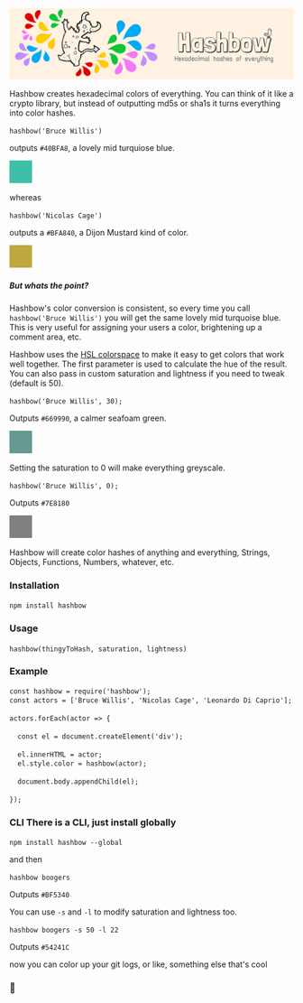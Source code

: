 ![hashbow](media/hashbow-header.jpg)

Hashbow creates hexadecimal colors of everything. You can think of it like a
crypto library, but instead of outputting md5s or sha1s it turns everything
into color hashes.

`hashbow('Bruce Willis')`

outputs `#40BFA8`, a lovely mid turquiose blue.

![](media/mid-turquiose-blue.svg)

whereas

`hashbow('Nicolas Cage')`

outputs a `#BFA840`, a Dijon Mustard kind of color.

![](media/dijon-mustard-yellow.svg)

##### But whats the point?

Hashbow's color conversion is consistent, so every time you call
`hashbow('Bruce Willis')` you will get the same lovely mid turquoise blue. This
is very useful for assigning your users a color, brightening up a comment area,
etc.

Hashbow uses the [HSL colorspace](http://hslpicker.com/) to make it easy to get
colors that work well together. The first parameter is used to calculate the
hue of the result. You can also pass in custom saturation and lightness if you
need to tweak (default is 50).

`hashbow('Bruce Willis', 30);`

Outputs `#669990`, a calmer seafoam green.

![](media/calm-seafoam-green.svg)

Setting the saturation to 0 will make everything greyscale.

`hashbow('Bruce Willis', 0);`

Outputs `#7E8180`

![](media/grey-willis.svg)

Hashbow will create color hashes of anything and everything, Strings, Objects,
Functions, Numbers, whatever, etc.


### Installation
`npm install hashbow`

### Usage
`hashbow(thingyToHash, saturation, lightness)`

### Example
```
const hashbow = require('hashbow');
const actors = ['Bruce Willis', 'Nicolas Cage', 'Leonardo Di Caprio'];

actors.forEach(actor => {

  const el = document.createElement('div');

  el.innerHTML = actor;
  el.style.color = hashbow(actor);

  document.body.appendChild(el);

});
```

### CLI There is a CLI, just install globally

`npm install hashbow --global`

and then

`hashbow boogers`

Outputs `#BF5340`

You can use `-s` and `-l` to modify saturation and lightness too.

`hashbow boogers -s 50 -l 22`

Outputs `#54241C`

now you can color up your git logs, or like, something else that's cool

### 🙂️
